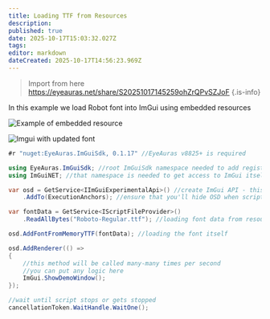 ```yaml
---
title: Loading TTF from Resources
description: 
published: true
date: 2025-10-17T15:03:32.027Z
tags: 
editor: markdown
dateCreated: 2025-10-17T14:56:23.969Z
---
```


> Import from here https://eyeauras.net/share/S20251017145259ohZrQPvSZJoF
{.is-info}

In this example we load Robot font into ImGui using embedded resources

![Example of embedded resource](https://s3.eyeauras.net/media/2025/10/EyeAuras_nMZAqZ6YHR.png)

![Imgui with updated font](https://s3.eyeauras.net/media/2025/10/EyeAuras_yzz7IrmjnJ.png)

```csharp
#r "nuget:EyeAuras.ImGuiSdk, 0.1.17" //EyeAuras v8825+ is required

using EyeAuras.ImGuiSdk; //root ImGuiSdk namespace needed to add registrations (see below)
using ImGuiNET; //that namespace is needed to get access to ImGui itself

var osd = GetService<IImGuiExperimentalApi>() //create ImGui API - this will show empty OSD
    .AddTo(ExecutionAnchors); //ensure that you'll hide OSD when script stops or gets stopped

var fontData = GetService<IScriptFileProvider>()
    .ReadAllBytes("Roboto-Regular.ttf"); //loading font data from resources

osd.AddFontFromMemoryTTF(fontData); //loading the font itself

osd.AddRenderer(() =>
{
    //this method will be called many-many times per second
    //you can put any logic here
    ImGui.ShowDemoWindow();
});

//wait until script stops or gets stopped
cancellationToken.WaitHandle.WaitOne();
```
